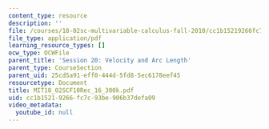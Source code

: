 ```yaml
---
content_type: resource
description: ''
file: /courses/18-02sc-multivariable-calculus-fall-2010/cc1b15219266fc7c93be906b37defa09_MIT18_02SCF10Rec_16_300k.pdf
file_type: application/pdf
learning_resource_types: []
ocw_type: OCWFile
parent_title: 'Session 20: Velocity and Arc Length'
parent_type: CourseSection
parent_uid: 25cd5a91-eff0-444d-5fd8-5ec6178eef45
resourcetype: Document
title: MIT18_02SCF10Rec_16_300k.pdf
uid: cc1b1521-9266-fc7c-93be-906b37defa09
video_metadata:
  youtube_id: null
---
```

